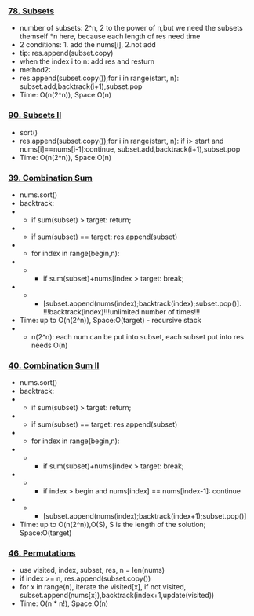 ### [78. Subsets](https://github.com/liangliang1120/leetcode/blob/main/solutions/78Subsets.py)
- number of subsets: 2^n, 2 to the power of n,but we need the subsets themself *n here, because each length of res need time
- 2 conditions: 1. add the nums[i], 2.not add
- tip: res.append(subset.copy)
- when the index i to n:  add res and resturn
- method2:
- res.append(subset.copy());for i in range(start, n): subset.add,backtrack(i+1),subset.pop
- Time: O(n(2^n)), Space:O(n)

### [90. Subsets II](https://github.com/liangliang1120/leetcode/blob/main/solutions/90-Subsets-II.py)
- sort()
- res.append(subset.copy());for i in range(start, n): if i> start and nums[i]==nums[i-1]:continue, subset.add,backtrack(i+1),subset.pop
- Time: O(n(2^n)), Space:O(n)

### [39. Combination Sum](https://github.com/liangliang1120/leetcode/blob/main/solutions/39-Combination-Sum.py)
- nums.sort()
- backtrack: 
- - if sum(subset) > target: return; 
- - if sum(subset) == target: res.append(subset)
- - for index in range(begin,n): 
- - - if sum(subset)+nums[index > target: break; 
- - - [subset.append(nums(index);backtrack(index);subset.pop()].   !!!backtrack(index)!!!unlimited number of times!!!
- Time: up to O(n(2^n)), Space:O(target) - recursive stack
- - n(2^n): each num can be put into subset, each subset put into res needs O(n)

### [40. Combination Sum II](https://github.com/liangliang1120/leetcode/blob/main/solutions/40-Combination-Sum-II.py)
- nums.sort()
- backtrack: 
- - if sum(subset) > target: return; 
- - if sum(subset) == target: res.append(subset)
- - for index in range(begin,n): 
- - - if sum(subset)+nums[index > target: break; 
- - - if index > begin and nums[index] == nums[index-1]: continue
- - - [subset.append(nums(index);backtrack(index+1);subset.pop()]
- Time: up to O(n(2^n)),O(S), S is the length of the solution; Space:O(target)

### [46. Permutations](https://github.com/liangliang1120/leetcode/blob/main/solutions/46-Permutations.py)
- use visited, index, subset, res, n = len(nums)
- if index >= n, res.append(subset.copy())
- for x in range(n), iterate the visited[x], if not visited, subset.append(nums[x]),backtrack(index+1,update(visited))
- Time: O(n * n!), Space:O(n)



### 

